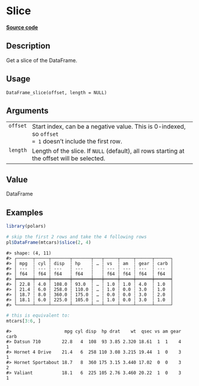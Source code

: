 

# Slice

[**Source code**](https://github.com/pola-rs/r-polars/tree/main/R/dataframe__frame.R#L1262)

## Description

Get a slice of the DataFrame.

## Usage

<pre><code class='language-R'>DataFrame_slice(offset, length = NULL)
</code></pre>

## Arguments

<table>
<tr>
<td style="white-space: nowrap; font-family: monospace; vertical-align: top">
<code id="DataFrame_slice_:_offset">offset</code>
</td>
<td>
Start index, can be a negative value. This is 0-indexed, so <code>offset
= 1</code> doesn’t include the first row.
</td>
</tr>
<tr>
<td style="white-space: nowrap; font-family: monospace; vertical-align: top">
<code id="DataFrame_slice_:_length">length</code>
</td>
<td>
Length of the slice. If <code>NULL</code> (default), all rows starting
at the offset will be selected.
</td>
</tr>
</table>

## Value

DataFrame

## Examples

``` r
library(polars)

# skip the first 2 rows and take the 4 following rows
pl$DataFrame(mtcars)$slice(2, 4)
```

    #> shape: (4, 11)
    #> ┌──────┬─────┬───────┬───────┬───┬─────┬─────┬──────┬──────┐
    #> │ mpg  ┆ cyl ┆ disp  ┆ hp    ┆ … ┆ vs  ┆ am  ┆ gear ┆ carb │
    #> │ ---  ┆ --- ┆ ---   ┆ ---   ┆   ┆ --- ┆ --- ┆ ---  ┆ ---  │
    #> │ f64  ┆ f64 ┆ f64   ┆ f64   ┆   ┆ f64 ┆ f64 ┆ f64  ┆ f64  │
    #> ╞══════╪═════╪═══════╪═══════╪═══╪═════╪═════╪══════╪══════╡
    #> │ 22.8 ┆ 4.0 ┆ 108.0 ┆ 93.0  ┆ … ┆ 1.0 ┆ 1.0 ┆ 4.0  ┆ 1.0  │
    #> │ 21.4 ┆ 6.0 ┆ 258.0 ┆ 110.0 ┆ … ┆ 1.0 ┆ 0.0 ┆ 3.0  ┆ 1.0  │
    #> │ 18.7 ┆ 8.0 ┆ 360.0 ┆ 175.0 ┆ … ┆ 0.0 ┆ 0.0 ┆ 3.0  ┆ 2.0  │
    #> │ 18.1 ┆ 6.0 ┆ 225.0 ┆ 105.0 ┆ … ┆ 1.0 ┆ 0.0 ┆ 3.0  ┆ 1.0  │
    #> └──────┴─────┴───────┴───────┴───┴─────┴─────┴──────┴──────┘

``` r
# this is equivalent to:
mtcars[3:6, ]
```

    #>                    mpg cyl disp  hp drat    wt  qsec vs am gear carb
    #> Datsun 710        22.8   4  108  93 3.85 2.320 18.61  1  1    4    1
    #> Hornet 4 Drive    21.4   6  258 110 3.08 3.215 19.44  1  0    3    1
    #> Hornet Sportabout 18.7   8  360 175 3.15 3.440 17.02  0  0    3    2
    #> Valiant           18.1   6  225 105 2.76 3.460 20.22  1  0    3    1

